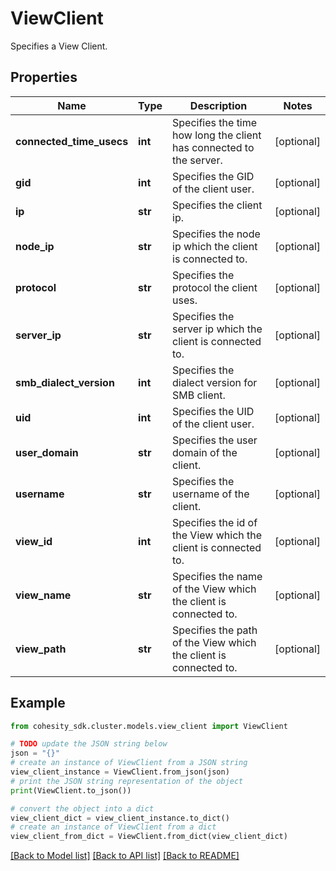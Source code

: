 # ViewClient

Specifies a View Client.

## Properties

Name | Type | Description | Notes
------------ | ------------- | ------------- | -------------
**connected_time_usecs** | **int** | Specifies the time how long the client has connected to the server. | [optional] 
**gid** | **int** | Specifies the GID of the client user. | [optional] 
**ip** | **str** | Specifies the client ip. | [optional] 
**node_ip** | **str** | Specifies the node ip which the client is connected to. | [optional] 
**protocol** | **str** | Specifies the protocol the client uses. | [optional] 
**server_ip** | **str** | Specifies the server ip which the client is connected to. | [optional] 
**smb_dialect_version** | **int** | Specifies the dialect version for SMB client. | [optional] 
**uid** | **int** | Specifies the UID of the client user. | [optional] 
**user_domain** | **str** | Specifies the user domain of the client. | [optional] 
**username** | **str** | Specifies the username of the client. | [optional] 
**view_id** | **int** | Specifies the id of the View which the client is connected to. | [optional] 
**view_name** | **str** | Specifies the name of the View which the client is connected to. | [optional] 
**view_path** | **str** | Specifies the path of the View which the client is connected to. | [optional] 

## Example

```python
from cohesity_sdk.cluster.models.view_client import ViewClient

# TODO update the JSON string below
json = "{}"
# create an instance of ViewClient from a JSON string
view_client_instance = ViewClient.from_json(json)
# print the JSON string representation of the object
print(ViewClient.to_json())

# convert the object into a dict
view_client_dict = view_client_instance.to_dict()
# create an instance of ViewClient from a dict
view_client_from_dict = ViewClient.from_dict(view_client_dict)
```
[[Back to Model list]](../README.md#documentation-for-models) [[Back to API list]](../README.md#documentation-for-api-endpoints) [[Back to README]](../README.md)


